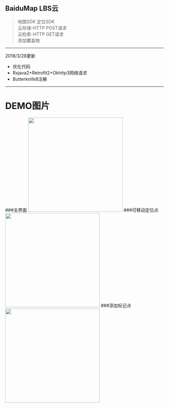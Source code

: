 BaiduMap LBS云
------
>地图SDK
定位SDK  
云存储-HTTP POST请求  
云检索-HTTP GET请求  
添加覆盖物

------

2018/3/28更新
- 优化代码
- Rxjava2+Retrofit2+Okhttp3网络请求
- Butterknife8注解

------

# DEMO图片  
###主界面
<img src="https://github.com/wangtaoT/BaiduMap/blob/master/DEMO-image/0x001.png" width="300" />
###可移动定位点
<img src="https://github.com/wangtaoT/BaiduMap/blob/master/DEMO-image/0x002.png" width="300" />
###添加标记点
<img src="https://github.com/wangtaoT/BaiduMap/blob/master/DEMO-image/0x003.png" width="300" />

